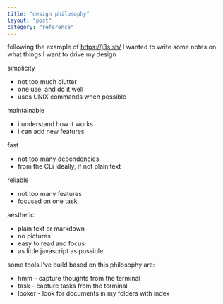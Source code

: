 ```yaml
---
title: "design philosophy"
layout: "post"
category: "reference"
---
```


following the example of https://j3s.sh/ I wanted to write some notes 
on what things I want to drive my design

simplicity
- not too much clutter
- one use, and do it well
- uses UNIX commands when possible

maintainable
- i understand how it works
- i can add new features

fast
- not too many dependencies
- from the CLi ideally, if not plain text

reliable
- not too many features
- focused on one task

aesthetic
- plain text or markdown
- no pictures
- easy to read and focus
- as little javascript as possible

some tools I've build based on this philosophy are:
- hmm - capture thoughts from the terminal
- task - capture tasks from the terminal
- looker - look for documents in my folders with index
